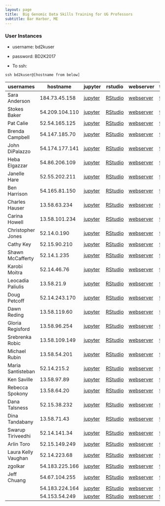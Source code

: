 ```yaml
---
layout: page
title:  Big Genomic Data Skills Training for UG Professors
subtitle: Bar Harbor, ME
---
```


### User Instances

- username: bd2kuser
- password: BD2K2017

- To ssh: 
```
ssh bd2kuser@[hostname from below]
```

| usernames           | hostname       | jupyter                               | rstudio                               | webserver                          | terminal                                |
|---------------------|----------------|---------------------------------------|---------------------------------------|------------------------------------|-----------------------------------------|
| Sara Anderson       | 184.73.45.158  | [jupyter](http://184.73.45.158:8888)  | [RStudio](http://184.73.45.158:8787)  | [webserver](http://184.73.45.158)  | [terminal](http://184.73.45.158:57574)  |
| Stokes Baker        | 54.209.104.110 | [jupyter](http://54.209.104.110:8888) | [RStudio](http://54.209.104.110:8787) | [webserver](http://54.209.104.110) | [terminal](http://54.209.104.110:57574) |
| Pat Calie           | 52.54.165.125  | [jupyter](http://52.54.165.125:8888)  | [RStudio](http://52.54.165.125:8787)  | [webserver](http://52.54.165.125)  | [terminal](http://52.54.165.125:57574)  |
| Brenda Campbell     | 54.147.185.70  | [jupyter](http://54.147.185.70:8888)  | [RStudio](http://54.147.185.70:8787)  | [webserver](http://54.147.185.70)  | [terminal](http://54.147.185.70:57574)  |
| John DiPalazzo      | 54.174.177.141 | [jupyter](http://54.174.177.141:8888) | [RStudio](http://54.174.177.141:8787) | [webserver](http://54.174.177.141) | [terminal](http://54.174.177.141:57574) |
| Heba Elgazzar       | 54.86.206.109  | [jupyter](http://54.86.206.109:8888)  | [RStudio](http://54.86.206.109:8787)  | [webserver](http://54.86.206.109)  | [terminal](http://54.86.206.109:57574)  |
| Janelle Hare        | 52.55.202.211  | [jupyter](http://52.55.202.211:8888)  | [RStudio](http://52.55.202.211:8787)  | [webserver](http://52.55.202.211)  | [terminal](http://52.55.202.211:57574)  |
| Ben Harrison        | 54.165.81.150  | [jupyter](http://54.165.81.150:8888)  | [RStudio](http://54.165.81.150:8787)  | [webserver](http://54.165.81.150)  | [terminal](http://54.165.81.150:57574)  |
| Charles Hauser      | 13.58.63.234   | [jupyter](http://13.58.63.234:8888)   | [RStudio](http://13.58.63.234:8787)   | [webserver](http://13.58.63.234)   | [terminal](http://13.58.63.234:57574)   |
| Carina Howell       | 13.58.101.234  | [jupyter](http://13.58.101.234:8888)  | [RStudio](http://13.58.101.234:8787)  | [webserver](http://13.58.101.234)  | [terminal](http://13.58.101.234:57574)  |
| Christopher Jones   | 52.14.0.190    | [jupyter](http://52.14.0.190:8888)    | [RStudio](http://52.14.0.190:8787)    | [webserver](http://52.14.0.190)    | [terminal](http://52.14.0.190:57574)    |
| Cathy Key           | 52.15.90.210   | [jupyter](http://52.15.90.210:8888)   | [RStudio](http://52.15.90.210:8787)   | [webserver](http://52.15.90.210)   | [terminal](http://52.15.90.210:57574)   |
| Shawn McCafferty    | 52.14.1.235    | [jupyter](http://52.14.1.235:8888)    | [RStudio](http://52.14.1.235:8787)    | [webserver](http://52.14.1.235)    | [terminal](http://52.14.1.235:57574)    |
| Karobi Moitra       | 52.14.46.76    | [jupyter](http://52.14.46.76:8888)    | [RStudio](http://52.14.46.76:8787)    | [webserver](http://52.14.46.76)    | [terminal](http://52.14.46.76:57574)    |
| Leocadia Paliulis   | 13.58.21.9     | [jupyter](http://13.58.21.9:8888)     | [RStudio](http://13.58.21.9:8787)     | [webserver](http://13.58.21.9)     | [terminal](http://13.58.21.9:57574)     |
| Doug Petcoff        | 52.14.243.170  | [jupyter](http://52.14.243.170:8888)  | [RStudio](http://52.14.243.170:8787)  | [webserver](http://52.14.243.170)  | [terminal](http://52.14.243.170:57574)  |
| Dawn Reding         | 13.58.119.60   | [jupyter](http://13.58.119.60:8888)   | [RStudio](http://13.58.119.60:8787)   | [webserver](http://13.58.119.60)   | [terminal](http://13.58.119.60:57574)   |
| Gloria Regisford    | 13.58.96.254   | [jupyter](http://13.58.96.254:8888)   | [RStudio](http://13.58.96.254:8787)   | [webserver](http://13.58.96.254)   | [terminal](http://13.58.96.254:57574)   |
| Srebrenka Robic     | 13.58.109.149  | [jupyter](http://13.58.109.149:8888)  | [RStudio](http://13.58.109.149:8787)  | [webserver](http://13.58.109.149)  | [terminal](http://13.58.109.149:57574)  |
| Michael Rubin       | 13.58.54.201   | [jupyter](http://13.58.54.201:8888)   | [RStudio](http://13.58.54.201:8787)   | [webserver](http://13.58.54.201)   | [terminal](http://13.58.54.201:57574)   |
| Maria Santisteban   | 52.14.215.2    | [jupyter](http://52.14.215.2:8888)    | [RStudio](http://52.14.215.2:8787)    | [webserver](http://52.14.215.2)    | [terminal](http://52.14.215.2:57574)    |
| Ken Saville         | 13.58.97.89    | [jupyter](http://13.58.97.89:8888)    | [RStudio](http://13.58.97.89:8787)    | [webserver](http://13.58.97.89)    | [terminal](http://13.58.97.89:57574)    |
| Rebecca Spokony     | 13.58.64.20    | [jupyter](http://13.58.64.20:8888)    | [RStudio](http://13.58.64.20:8787)    | [webserver](http://13.58.64.20)    | [terminal](http://13.58.64.20:57574)    |
| Dana Talsness       | 52.15.38.232   | [jupyter](http://52.15.38.232:8888)   | [RStudio](http://52.15.38.232:8787)   | [webserver](http://52.15.38.232)   | [terminal](http://52.15.38.232:57574)   |
| Dina Tandabany      | 13.58.71.43    | [jupyter](http://13.58.71.43:8888)    | [RStudio](http://13.58.71.43:8787)    | [webserver](http://13.58.71.43)    | [terminal](http://13.58.71.43:57574)    |
| Swarup Tiriveedhi   | 52.14.141.34   | [jupyter](http://52.14.141.34:8888)   | [RStudio](http://52.14.141.34:8787)   | [webserver](http://52.14.141.34)   | [terminal](http://52.14.141.34:57574)   |
| Arlin Toro          | 52.15.149.249  | [jupyter](http://52.15.149.249:8888)  | [RStudio](http://52.15.149.249:8787)  | [webserver](http://52.15.149.249)  | [terminal](http://52.15.149.249:57574)  |
| Laura Kelly Vaughan | 52.14.223.68   | [jupyter](http://52.14.223.68:8888)   | [RStudio](http://52.14.223.68:8787)   | [webserver](http://52.14.223.68)   | [terminal](http://52.14.223.68:57574)   |
| zgolkar             | 54.183.225.166 | [jupyter](http://54.183.225.166:8888) | [RStudio](http://54.183.225.166:8787) | [webserver](http://54.183.225.166) | [terminal](http://54.183.225.166:57574) |
| Jeff Chuang         | 54.67.104.255  | [jupyter](http://54.67.104.255:8888)  | [RStudio](http://54.67.104.255:8787)  | [webserver](http://54.67.104.255)  | [terminal](http://54.67.104.255:57574)  |
|                     | 54.183.224.164 | [jupyter](http://54.183.224.164:8888) | [RStudio](http://54.183.224.164:8787) | [webserver](http://54.183.224.164) | [terminal](http://54.183.224.164:57574) |
|                     | 54.153.54.249  | [jupyter](http://54.153.54.249:8888)  | [RStudio](http://54.153.54.249:8787)  | [webserver](http://54.153.54.249)  | [terminal](http://54.153.54.249:57574)  |

